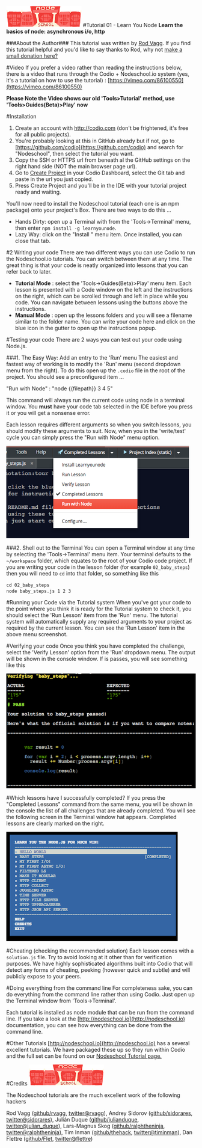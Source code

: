 [![nodeschool-logo](.guides/stuff/nodeschool.png)](http://nodeschool.io)
#Tutorial 01 - Learn You Node
**Learn the basics of node: asynchronous i/o, http**

###About the Author###
This tutorial was written by [Rod Vagg](https://github.com/rvagg). If you find this tutorial helpful and you'd like to say thanks to Rod, why not [make a small donation here?](https://www.gittip.com/rvagg)

#Video
If you prefer a video rather than reading the instructions below, there is a video that runs through the Codio + Nodeschool.io system (yes, it's a tutorial on how to use the tutorial) : [https://vimeo.com/86100550](https://vimeo.com/86100550)

**Please Note the Video shows our old 'Tools>Tutorial' method, use 'Tools>Guides(Beta)>Play' now**

#Installation
1. Create an account with http://codio.com (don't be frightened, it's free for all public projects).
1. You're probably looking at this in GitHub already but if not, go to [https://github.com/codio](https://github.com/codio) and search for "Nodeschool", then select the tutorial you want.
2. Copy the SSH or HTTPS url from beneath al the GitHub settings on the right hand side (NOT the main browser page url).
3. Go to [Create Project](https://codio.com/s/docs/console/creating/) in your Codio Dashboard, select the Git tab and paste in the url you just copied.
4. Press Create Project and you'll be in the IDE with your tutorial project ready and waiting.

You'll now need to install the Nodeschool tutorial (each one is an npm package) onto your project's Box. There are two ways to do this ...

- Hands Dirty: open up a Terminal with from the 'Tools->Terminal' menu, then enter `npm install -g learnyounode`.
- Lazy Way: click on the "Install <tut-name>" menu item. Once installed, you can close that tab.


#2 Writing your code
There are two different ways you can use Codio to run the Nodeschool.io tutorials. You can switch between them at any time. The great thing is that your code is neatly organized into lessons that you can refer back to later.

- **Tutorial Mode** : select the 'Tools->Guides(Beta)>Play' menu item. Each lesson is presented with a Code window on the left and the instructions on the right, which can be scrolled through and left in place while you code. You can navigate between lessons using the buttons above the instructions.
- **Manual Mode** : open up the lessons folders and you will see a filename similar to the folder name. You can write your code here and click on the blue icon in the gutter to open up the instructions popup.


#Testing your code
There are 2 ways you can test out your code using Node.js.

###1. The Easy Way: Add an entry to the 'Run' menu
The easiest and fastest way of working is to modify the 'Run' menu (second dropdown menu from the right). To do this open up the `.codio` file in the root of the project. You should see a preconfigured item ...

  "Run with Node" : "node {{filepath}} 3 4 5"

This command will always run the current code using node in a terminal window. You **must** have your code tab selected in the IDE before you press it or you will get a nonsense error. 

Each lesson requires different arguments so when you switch lessons, you should modify these arguments to suit. Now, when you in the 'write/test' cycle you can simply press the "Run with Node" menu option. 

![instructions](.guides/stuff/menu.png)

###2. Shell out to the Terminal
You can open a Terminal window at any time by selecting the 'Tools->Terminal' menu item. Your terminal defaults to the `~/workspace` folder, which equates to the root of your Codio code project. If you are writing your code in the lesson folder (for example `02_baby_steps`) then you will need to `cd` into that folder, so something like this

    cd 02_baby_steps
    node baby_steps.js 1 2 3

#Running your Code via the Tutorial system
When you've got your code to the point where you think it is ready for the Tutorial system to check it, you should select the 'Run Lesson' item from the 'Run' menu. The tutorial system will automatically supply any required arguments to your project as required by the current lesson. You can see the 'Run Lesson' item in the above menu screenshot.

#Verifying your code
Once you think you have completed the challenge, select the 'Verify Lesson' option from the 'Run' dropdown menu. The output will be shown in the console window. If is passes, you will see something like this

![Passed](.guides/stuff/passed.png)

#Which lessons have I successfully completed?
If you press the "Completed Lessons" command from the same menu, you will be shown in the console the list of all challenges that are already completed. You will see the following screen in the Terminal window hat appears. Completed lessons are clearly marked on the right.

![Passed](.guides/stuff/completed.png)

#Cheating (checking the recommended solution)
Each lesson comes with a `solution.js` file. Try to avoid looking at it other than for verification purposes. We have highly sophisticated algorithms built into Codio that will detect any forms of cheating, peeking (however quick and subtle) and will publicly expose to your peers.

#Doing everything from the command line
For completeness sake, you can do everything from the command line rather than using Codio. Just open up the Terminal window from 'Tools->Terminal'.

Each tutorial is installed as node module that can be run from the command line. If you take a look at the [http://nodeschool.io](http://nodeschool.io) documentation, you can see how everything can be done from the command line.

#Other Tutorials
[http://nodeschool.io](http://nodeschool.io) has a several excellent tutorials. We have packaged these up so they run within Codio and the full set can be found on our [Nodeschool Tutorial page.](http://codio.com/tutorials)

#Credits
[![nodeschool-logo](.guides/stuff/nodeschool.png)](http://nodeschool.io)

The Nodeschool tutorials are the much excellent work of the following hackers

Rod Vagg ([github/rvagg](https://github.com/rvagg), [twitter@rvagg](http://twitter.com/rvagg)), 
Andrey Sidorov ([github/sidorares](https://github.com/sidorares), [twitter@sidorares](http://twitter.com/sidorares)), 
Julián Duque ([github/julianduque](https://github.com/julianduque), [twitter@julian_duque](http://twitter.com/julian_duque)), 
Lars-Magnus Skog ([github/ralphtheninja](https://github.com/ralphtheninja), [twitter@ralphtheninja](http://twitter.com/ralphtheninja)), 
Tim Inman ([github/thehack](https://github.com/thehack), [twitter@timinman](http://twitter.com/timinman)), 
Dan Flettre ([github/Flet](https://github.com/Flet), [twitter@flettre](http://twitter.com/flettre)) 
